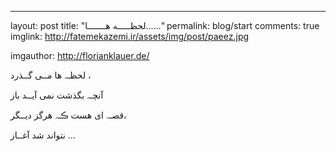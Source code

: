 ---
layout: post
title:  "لحظـــــه هـــــــا......"
permalink: blog/start
comments: true
imglink: http://fatemekazemi.ir/assets/img/post/paeez.jpg
imgauthor: http://florianklauer.de/


  لحظـہ ها مــی گــذرد ،

  آنچـہ بگذشت نمی آیــد باز 

 قصـہ ای هست ڪـہ هرگز دیــگر، 

  نتواند شد آغــاز ...


[fastshell]: http://hosseinkarami.github.io/fastshell/
[jekyll]: http://jekyllrb.com/
[fifawc]: http://fifawc.ir/
[imatches]: http://imatches.ir/
[amirabbas]: https://twitter.com/amir_abbas
[frontend]: http://front-end.ir/webdesign/why-i-have-chosen-jekyll/
[Gulp]: http://gulpjs.com/
[docs]: https://github.com/HosseinKarami/fastshell/blob/master/docs/DOCS.md
[saleh]: https://twitter.com/zoghal